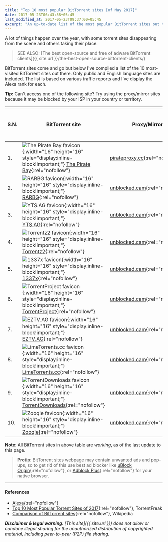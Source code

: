 ```yaml
---
title: "Top 10 most popular BitTorrent sites [of May 2017]"
date: 2017-05-23T06:43:58+05:45
last_modified_at: 2017-05-23T09:37:00+05:45
excerpt: "An up-to-date list of the most popular BitTorrent sites out there."
---
```


A lot of things happen over the year, with some torrent sites disappearing from the scene and others taking their place.

> SEE ALSO: [The best open-source and free of adware BitTorrent clients]({{ site.url }}/the-best-open-source-bittorrent-clients/)

BitTorrent sites come and go but below I've compiled a list of the 10 most-visited BitTorrent sites out there. Only public and English language sites are included. The list is based on various traffic reports and I've display the Alexa rank for each.

**Tip:** Can't access one of the following site? Try using the proxy/mirror sites because it may be blocked by your ISP in your country or territory.

| S.N. | BitTorrent site | Proxy/Mirror | Specialization | RSS | Launched | Alexa Rank (May 23, 2017) |
|---|---|---|---|---|---|---|
| 1. | ![The Pirate Bay favicon](https://unblocked-pw.github.io/ico/pirateproxy.ico){:width="16" height="16" style="display:inline-block!important;"} [The Pirate Bay](http://thepiratebay.org){:rel="nofollow"} | [pirateproxy.cc](http://pirateproxy.cc){:rel="nofollow"} | - | Yes | 15 September 2003 | 103 |
| 2. | ![RARBG favicon](https://unblocked-pw.github.io/ico/rarbg.ico){:width="16" height="16" style="display:inline-block!important;"} [RARBG](http://rarbg.to){:rel="nofollow"} | [unblocked.cam](http://rarbg.unblocked.cam){:rel="nofollow"} | - | Yes | 2008 | 250 |
| 3. | ![YTS.AG favicon](https://unblocked-pw.github.io/ico/yts.ico){:width="16" height="16" style="display:inline-block!important;"} [YTS.AG](http://yts.ag){:rel="nofollow"} | [unblocked.cam](http://yts.unblocked.cam){:rel="nofollow"} | Movies | Yes | - | 271 |
| 4. | ![Torrentz2 favicon](https://unblocked-pw.github.io/ico/torrentz.ico){:width="16" height="16" style="display:inline-block!important;"} [Torrentz2](http://torrentz2.eu){:rel="nofollow"} | [unblocked.cam](http://torrentz.unblocked.cam){:rel="nofollow"} | Metasearch engine | Yes  | - | 401 |
| 5. | ![1337x favicon](https://unblocked-pw.github.io/ico/1337x.ico){:width="16" height="16" style="display:inline-block!important;"} [1337x](http://1337x.to){:rel="nofollow"} | [unblocked.cam](http://1337x.unblocked.cam){:rel="nofollow"} | - | No  | 2007 | 522 |
| 6. | ![TorrentProject favicon](https://unblocked-pw.github.io/ico/torrentproject.ico){:width="16" height="16" style="display:inline-block!important;"} [TorrentProject](http://torrentproject.se){:rel="nofollow"} | [unblocked.cam](http://torrentproject.unblocked.cam){:rel="nofollow"} | DHT search engine | Yes  | - | 906 |
| 7. | ![EZTV.AG favicon](https://unblocked-pw.github.io/ico/eztv.ico){:width="16" height="16" style="display:inline-block!important;"} [EZTV.AG](http://eztv.ag){:rel="nofollow"} | [unblocked.cam](http://eztv.unblocked.cam){:rel="nofollow"} | Television shows | Yes  | - | 1,060 |
| 8. | ![LimeTorrents.cc favicon](https://unblocked-pw.github.io/ico/limetorrents.ico){:width="16" height="16" style="display:inline-block!important;"} [LimeTorrents.cc](http://www.limetorrents.cc){:rel="nofollow"} | [unblocked.cam](http://limetorrents.unblocked.cam){:rel="nofollow"} | - | Yes  | - | 1,852 |
| 9. | ![TorrentDownloads favicon](https://unblocked-pw.github.io/ico/torrentdownloads.ico){:width="16" height="16" style="display:inline-block!important;"} [TorrentDownloads](http://www.torrentdownloads.me){:rel="nofollow"} | [unblocked.cam](http://torrentdownloads.unblocked.cam){:rel="nofollow"} | - | No  | - | 2,195 |
| 10. | ![Zooqle favicon](https://unblocked-pw.github.io/ico/zooqle.ico){:width="16" height="16" style="display:inline-block!important;"} [Zooqle](http://zooqle.com){:rel="nofollow"} | [unblocked.cam](http://zooqle.unblocked.cam){:rel="nofollow"} | - | Yes  | - | 3,534 |

**Note**: All BitTorrent sites in above table are *working*, as of the last update to this page.

> **Protip**: BitTorrent sites webpage may contain unwanted ads and pop-ups, so to get rid of this use best ad blocker like [uBlock Origin](http://github.com/gorhill/uBlock){:rel="nofollow"}, or [Adblock Plus](http://adblockplus.org/en/){:rel="nofollow"} for your native browser.

---

#### References

* [Alexa](http://www.alexa.com/siteinfo){:rel="nofollow"}
* [Top 10 Most Popular Torrent Sites of 2017](http://torrentfreak.com/top-10-most-popular-torrent-sites-of-2017-170107/){:rel="nofollow"}, TorrentFreak
* [Comparison of BitTorrent sites](http://en.wikipedia.org/wiki/Comparison_of_BitTorrent_sites){:rel="nofollow"}, Wikipedia

_**Disclaimer & legal warning**: [This site]({{ site.url }}) does not allow or condone illegal sharing for the unauthorized distribution of copyrighted material, including peer-to-peer (P2P) file sharing._
